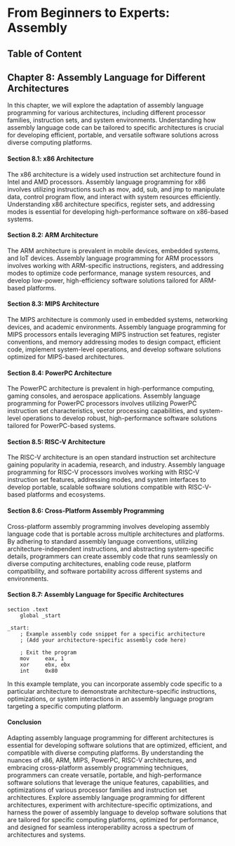 # From Beginners to Experts: Assembly
## Table of Content
## Chapter 8: Assembly Language for Different Architectures

In this chapter, we will explore the adaptation of assembly language programming for various architectures, including different processor families, instruction sets, and system environments. Understanding how assembly language code can be tailored to specific architectures is crucial for developing efficient, portable, and versatile software solutions across diverse computing platforms.

#### Section 8.1: x86 Architecture

The x86 architecture is a widely used instruction set architecture found in Intel and AMD processors. Assembly language programming for x86 involves utilizing instructions such as mov, add, sub, and jmp to manipulate data, control program flow, and interact with system resources efficiently. Understanding x86 architecture specifics, register sets, and addressing modes is essential for developing high-performance software on x86-based systems.

#### Section 8.2: ARM Architecture

The ARM architecture is prevalent in mobile devices, embedded systems, and IoT devices. Assembly language programming for ARM processors involves working with ARM-specific instructions, registers, and addressing modes to optimize code performance, manage system resources, and develop low-power, high-efficiency software solutions tailored for ARM-based platforms.

#### Section 8.3: MIPS Architecture

The MIPS architecture is commonly used in embedded systems, networking devices, and academic environments. Assembly language programming for MIPS processors entails leveraging MIPS instruction set features, register conventions, and memory addressing modes to design compact, efficient code, implement system-level operations, and develop software solutions optimized for MIPS-based architectures.

#### Section 8.4: PowerPC Architecture

The PowerPC architecture is prevalent in high-performance computing, gaming consoles, and aerospace applications. Assembly language programming for PowerPC processors involves utilizing PowerPC instruction set characteristics, vector processing capabilities, and system-level operations to develop robust, high-performance software solutions tailored for PowerPC-based systems.

#### Section 8.5: RISC-V Architecture

The RISC-V architecture is an open standard instruction set architecture gaining popularity in academia, research, and industry. Assembly language programming for RISC-V processors involves working with RISC-V instruction set features, addressing modes, and system interfaces to develop portable, scalable software solutions compatible with RISC-V-based platforms and ecosystems.

#### Section 8.6: Cross-Platform Assembly Programming

Cross-platform assembly programming involves developing assembly language code that is portable across multiple architectures and platforms. By adhering to standard assembly language conventions, utilizing architecture-independent instructions, and abstracting system-specific details, programmers can create assembly code that runs seamlessly on diverse computing architectures, enabling code reuse, platform compatibility, and software portability across different systems and environments.

#### Section 8.7: Assembly Language for Specific Architectures

```assembly
section .text
    global _start

_start:
    ; Example assembly code snippet for a specific architecture
    ; (Add your architecture-specific assembly code here)

    ; Exit the program
    mov     eax, 1
    xor     ebx, ebx
    int     0x80
```

In this example template, you can incorporate assembly code specific to a particular architecture to demonstrate architecture-specific instructions, optimizations, or system interactions in an assembly language program targeting a specific computing platform.

#### Conclusion

Adapting assembly language programming for different architectures is essential for developing software solutions that are optimized, efficient, and compatible with diverse computing platforms. By understanding the nuances of x86, ARM, MIPS, PowerPC, RISC-V architectures, and embracing cross-platform assembly programming techniques, programmers can create versatile, portable, and high-performance software solutions that leverage the unique features, capabilities, and optimizations of various processor families and instruction set architectures. Explore assembly language programming for different architectures, experiment with architecture-specific optimizations, and harness the power of assembly language to develop software solutions that are tailored for specific computing platforms, optimized for performance, and designed for seamless interoperability across a spectrum of architectures and systems.
